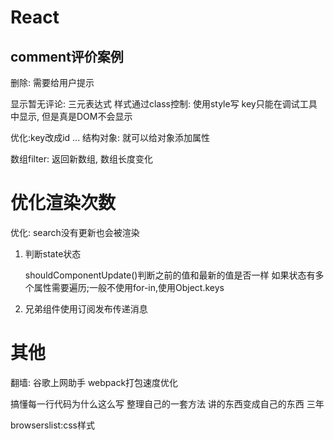 # React

## comment评价案例

删除: 需要给用户提示

显示暂无评论:
  三元表达式
  样式通过class控制: 使用style写
key只能在调试工具中显示, 但是真是DOM不会显示

优化:key改成id
  ... 结构对象: 就可以给对象添加属性

数组filter: 返回新数组, 数组长度变化

# 优化渲染次数

优化:
  search没有更新也会被渲染

  1. 判断state状态

     shouldComponentUpdate()判断之前的值和最新的值是否一样
     如果状态有多个属性需要遍历;一般不使用for-in,使用Object.keys

  2. 兄弟组件使用订阅发布传递消息


# 其他

翻墙: 谷歌上网助手
webpack打包速度优化

搞懂每一行代码为什么这么写
整理自己的一套方法
讲的东西变成自己的东西
三年

browserslist:css样式


